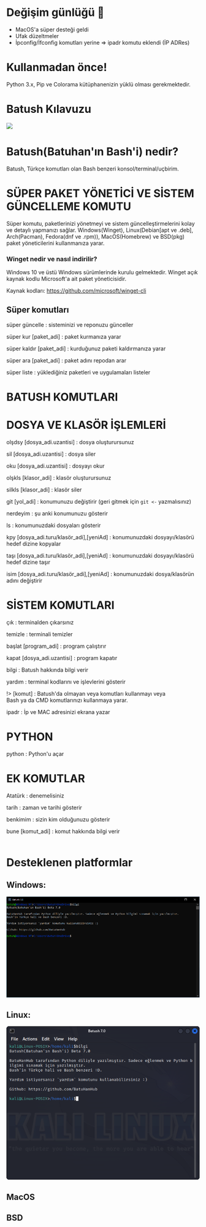 # Değişim günlüğü :rocket:
- MacOS'a süper desteği geldi
- Ufak düzeltmeler
- İpconfig/İfconfig komutları yerine => ipadr komutu eklendi (İP ADRes)

# Kullanmadan önce!
Python 3.x, Pip ve Colorama kütüphanenizin yüklü olması gerekmektedir.

# Batush Kılavuzu
![](https://miro.medium.com/max/1400/1*xjraSVbFOl1b5346bPGoIw.png)
# Batush(Batuhan'ın Bash'i) nedir?
Batush, Türkçe komutları olan Bash benzeri konsol/terminal/uçbirim.

# SÜPER PAKET YÖNETİCİ VE SİSTEM GÜNCELLEME KOMUTU 
Süper komutu, paketlerinizi yönetmeyi ve sistem güncelleştirmelerini kolay ve detaylı yapmanızı
sağlar. Windows(Winget), Linux(Debian[apt ve .deb], 
Arch(Pacman), Fedora(dnf ve .rpm)), MacOS(Homebrew) ve BSD(pkg) paket yöneticilerini kullanmanıza yarar.

### Winget nedir ve nasıl indirilir?
Windows 10 ve üstü Windows sürümlerinde kurulu gelmektedir. 
Winget açık kaynak kodlu Microsoft'a ait paket yöneticisidir.

Kaynak kodları: https://github.com/microsoft/winget-cli

## Süper komutları

süper güncelle : sisteminizi ve reponuzu günceller</br>

süper kur [paket_adi] : paket kurmanıza yarar</br>

süper kaldır [paket_adi] : kurduğunuz paketi kaldırmanıza yarar</br>

süper ara [paket_adi] : paket adını repodan arar</br>

süper liste : yüklediğiniz paketleri ve uygulamaları listeler</br>

# BATUSH KOMUTLARI

# DOSYA VE KLASÖR İŞLEMLERİ

olşdsy [dosya_adi.uzantisi] : dosya oluşturursunuz </br>

sil [dosya_adi.uzantisi] :  dosya siler </br>

oku [dosya_adi.uzantisi] : dosyayı okur</br>

olşkls [klasor_adi] : klasör oluşturursunuz</br> 

silkls [klasor_adi] : klasör siler </br>

git [yol_adi] : konumunuzu değiştirir (geri gitmek için `git <-` yazmalısınız) </br>

nerdeyim : şu anki konumunuzu gösterir </br>

ls : konumunuzdaki dosyaları gösterir </br>

kpy [dosya_adi.turu/klasör_adi],[yeniAd] : konumunuzdaki dosyayı/klasörü hedef dizine kopyalar</br>

taşı [dosya_adi.turu/klasör_adi],[yeniAd] : konumunuzdaki dosyayı/klasörü hedef dizine taşır</br>

isim [dosya_adi.turu/klasör_adi],[yeniAd] : konumunuzdaki dosya/klasörün adını değiştirir

# SİSTEM KOMUTLARI
çık : terminalden çıkarsınız</br>

temizle : terminali temizler</br>

başlat [program_adi] : program çalıştırır</br>

kapat [dosya_adi.uzantisi] : program kapatır</br>

bilgi : Batush hakkında bilgi verir</br>

yardım : terminal kodlarını ve işlevlerini gösterir</br>

!> [komut] : Batush'da olmayan veya komutları kullanmayı veya</br>
Bash ya da CMD komutlarınızı kullanmaya yarar.</br>

ipadr : İp ve MAC adresinizi ekrana yazar </br>

# PYTHON
python : Python'u açar</br>

# EK KOMUTLAR
Atatürk : denemelisiniz</br>

tarih : zaman ve tarihi gösterir</br>

benkimim : sizin kim olduğunuzu gösterir</br> 

bune [komut_adi] : komut hakkında bilgi verir</br></br>

# Desteklenen platformlar
## Windows:
![Windows](resim/Windows.png)
## Linux:
![Linux](resim/Linux.png)
## MacOS
## BSD
